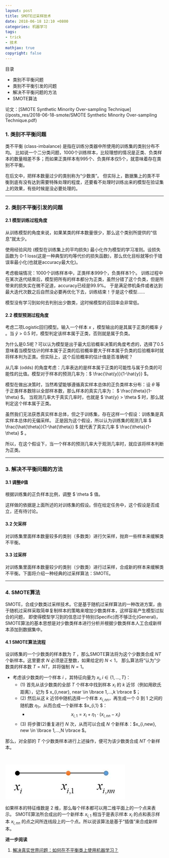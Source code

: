 ```yaml
---
layout: post
title: SMOTE过采样技术
date: 2018-06-18 12:10 +0800
categories: 机器学习
tags:
- trick
- 技术
mathjax: true
copyright: false
---
```



目录

- 类别不平衡问题
- 类别不平衡引发的问题
- 解决不平衡问题的方法
- SMOTE算法


论文：[SMOTE Synthetic Minority Over-sampling Technique](/posts_res/2018-06-18-smote/SMOTE Synthetic Minority Over-sampling Technique.pdf)


### 1. 类别不平衡问题

类不平衡 (class-imbalance) 是指在训练分类器中所使用的训练集的类别分布不均。
比如说一个二分类问题，1000个训练样本，比较理想的情况是正类、负类样本的数量相差不多；而如果正类样本有995个、负类样本仅5个，就意味着存在类别不平衡。

在后文中，把样本数量过少的类别称为“少数类”。
但实际上，数据集上的类不平衡到底有没有达到需要特殊处理的程度，还要看不处理时训练出来的模型在验证集上的效果，有些时候是没必要处理的。


-----------

### 2. 类别不平衡引发的问题

#### 2.1 模型训练过程角度

从训练模型的角度来说，如果某类的样本数量很少，那么这个类别所提供的“信息”就太少。

使用经验风险 (模型在训练集上的平均损失) 最小化作为模型的学习准则。设损失函数为 0-1 loss(这是一种典型的均等代价的损失函数)，那么优化目标就等价于错误率最小化(也就是accuracy最大化)。

考虑极端情况：1000个训练样本中，正类样本999个，负类样本1个。
训练过程中在某次迭代结束后，模型把所有的样本都分为正类，虽然分错了这个负类，但是所带来的损失实在微不足道，accuracy已经是99.9%。
于是满足停机条件或者达到最大迭代次数之后自然没必要再优化下去，训练结束！于是这个模型……

模型没有学习到如何去判别出少数类，这时候模型的召回率会非常低。


#### 2.2 模型预测过程角度

考虑二项Logistic回归模型。输入一个样本 $x$ ，模型输出的是其属于正类的概率 $\hat{y}$ 。当 $\hat{y} > 0.5$ 时，模型判定该样本属于正类，否则就是属于负类。

为什么是0.5呢？可以认为模型是出于最大后验概率决策的角度考虑的，选择了0.5意味着当模型估计的样本属于正类的后验概率要大于样本属于负类的后验概率时就将样本判为正类。但实际上，这个后验概率的估计值是否准确呢？

从几率 (odds) 的角度考虑：几率表达的是样本属于正类的可能性与属于负类的可能性的比值。模型对于样本的预测几率为：$ \frac{\hat{y}}{1-\hat{y}} $。

模型在做出决策时，当然希望能够遵循真实样本总体的正负类样本分布：设 $\theta$ 等于正类样本数除以全部样本数，那么样本的真实几率为： $ \frac{\theta}{1-\theta} $。
当观测几率大于真实几率时，也就是 $ \hat{y} > \theta $ 时，那么就判定这个样本属于正类。

虽然我们无法获悉真实样本总体，但之于训练集，存在这样一个假设：训练集是真实样本总体的无偏采样。
正是因为这个假设，所以认为训练集的观测几率 $ \frac{\hat{\theta}}{1-\hat{\theta}} $ 就代表了真实几率 $ \frac{\theta}{1-\theta} $ 。

所以，在这个假设下，当一个样本的预测几率大于观测几率时，就应该将样本判断为正类。


----------

### 3. 解决不平衡问题的方法

#### 3.1 调整$\theta$值

根据训练集的正负样本比例，调整 $ \theta $ 值。

这样做的依据是上面所述的对训练集的假设。但在给定任务中，这个假设是否成立，还有待讨论。


#### 3.2 欠采样

对训练集里面样本数量较多的类别（多数类）进行欠采样，抛弃一些样本来缓解类不平衡。


#### 3.3 过采样

对训练集里面样本数量较少的类别（少数类）进行过采样，合成新的样本来缓解类不平衡。下面将介绍一种经典的过采样算法：SMOTE。


------------

### 4. SMOTE算法

SMOTE，合成少数类过采样技术。它是基于随机过采样算法的一种改进方案，由于随机过采样采取简单复制样本的策略来增加少数类样本，这样容易产生模型过拟合的问题，
即使得模型学习到的信息过于特别(Specific)而不够泛化(General)，SMOTE算法的基本思想是对少数类样本进行分析并根据少数类样本人工合成新样本添加到数据集中。

#### 4.1 SMOTE算法流程

设训练集的一个少数类的样本数为 $T$ ，那么SMOTE算法将为这个少数类合成 $NT$ 个新样本。这里要求 $N$ 必须是正整数，如果给定的 $N<1$， 那么算法将“认为”少数类的样本数 $T=NT$，并将强制 $N=1$。

- 考虑该少数类的一个样本 $i$ ，其特征向量为 $x_i, i \in \lbrace 1,...,T \rbrace$：
    - (1) 首先从该少数类的全部 $T$ 个样本中找到样本 $x_i$ 的 $k$ 近邻（例如用欧氏距离），记为 $ x_{i,near}, near \in \lbrace 1,...,k \rbrace $；
    - (2) 然后从这 $k$ 近邻中随机选择一个样本 $x_{i,nn}$，再生成一个 $0$ 到 $1$ 之间的随机数 $\eta_1$，从而合成一个新样本 $x_{i,1} $： 
        - $$ x_{i,1} = x_i + \eta_1 \cdot (x_{i,nn} − x_i ) $$
    - (3) 将步骤(2)重复进行 $N$ 次，从而可以合成 $N$ 个新样本：$x_{i,new}, new \in \lbrace 1,...,N \rbrace $。

那么，对全部的 $T$ 个少数类样本进行上述操作，便可为该少数类合成 $NT$ 个新样本。

<br>

![smote-2](/posts_res/2018-06-18-smote/smote.jpg)

如果样本的特征维数是 2 维，那么每个样本都可以用二维平面上的一个点来表示。
SMOTE算法所合成出的一个新样本 $x_{i,1}$ 相当于是表示样本 $x_i$ 的点和表示样本 $x_{i,nn}$ 的点之间所连线段上的一个点。所以说该算法是基于“插值”来合成新样本。

**进一步阅读**

1. [解决真实世界问题：如何在不平衡类上使用机器学习？](https://mp.weixin.qq.com/s?__biz=MzA3MzI4MjgzMw==&mid=2650718717&idx=1&sn=85038d7c906c135120a8e1a2f7e565ad&scene=0#wechat_redirect)


